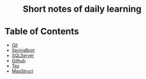 <div align="center">
  <h1>Short notes of daily learning</h1>
</div>

# Table of Contents

- [Git](./git/README.md)
- [SpringBoot](./spring-boot/spring-boot.md)
- [SQLServer](./sql-server/sql-server.md)
- [Github](./github/README.md)
- [Tex](./tex/tex.md)
- [MapStruct](./mapstruct/mapstruct.md)
